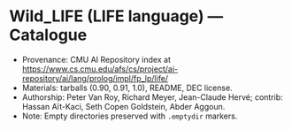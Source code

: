 # Wild_LIFE (LIFE language) — Catalogue

- Provenance: CMU AI Repository index at https://www.cs.cmu.edu/afs/cs/project/ai-repository/ai/lang/prolog/impl/fp_lp/life/
- Materials: tarballs (0.90, 0.91, 1.0), README, DEC license.
- Authorship: Peter Van Roy, Richard Meyer, Jean-Claude Hervé; contrib: Hassan Aït-Kaci, Seth Copen Goldstein, Abder Aggoun.
- Note: Empty directories preserved with `.emptydir` markers.
